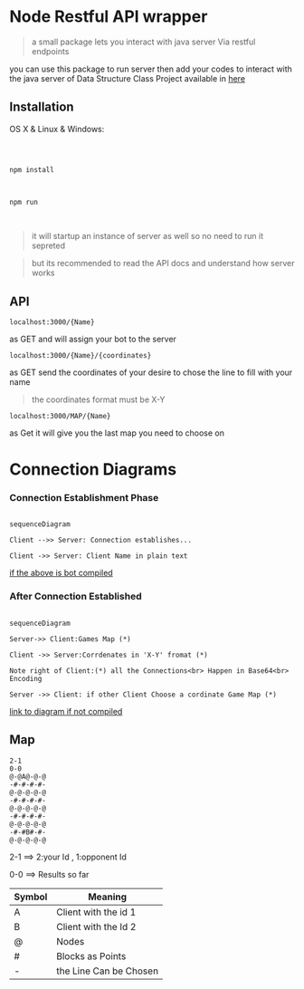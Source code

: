 
  

  

# Node Restful API wrapper

  

> a small package lets you interact with java server Via restful endpoints

  

  

you can use this package to run server then add your codes to interact with the java server of Data Structure Class Project available in [here](https://github.com/AshkanAbd/khat_noghte_rebuild)

  

  

## Installation

  

  

OS X & Linux & Windows:

  

  

```sh

  

npm install

  

npm run

  

```

  

>it will startup an instance of server as well so no need to run it sepreted

  

  

>but its recommended to read the API docs and understand how server works

  

  

## API
  

    localhost:3000/{Name}
as GET and will assign your bot to the server

    localhost:3000/{Name}/{coordinates}

as GET send the coordinates of your desire to chose the line to fill with your name
>the coordinates format must be X-Y

    localhost:3000/MAP/{Name}

as Get it will give you the last map you need to choose on
 
  

# Connection Diagrams

  

  

### Connection Establishment Phase

  

```mermaid

sequenceDiagram

Client -->> Server: Connection establishes...

Client ->> Server: Client Name in plain text

```

[if the above is bot compiled](https://mermaidjs.github.io/mermaid-live-editor/#/view/eyJjb2RlIjoic2VxdWVuY2VEaWFncmFtXG5DbGllbnQgLS0-PiBTZXJ2ZXI6IENvbm5lY3Rpb24gZXN0YWJsaXNoZXMuLi5cbkNsaWVudCAtPj4gU2VydmVyOiBDbGllbnQgTmFtZSBpbiBwbGFpbiB0ZXh0ICIsIm1lcm1haWQiOnsidGhlbWUiOiJkZWZhdWx0In19)

  

### After Connection Established

  

```mermaid

sequenceDiagram

Server->> Client:Games Map (*)

Client ->> Server:Corrdenates in 'X-Y' fromat (*)

Note right of Client:(*) all the Connections<br> Happen in Base64<br> Encoding

Server ->> Client: if other Client Choose a cordinate Game Map (*)

```

[link to diagram if not compiled](https://mermaidjs.github.io/mermaid-live-editor/#/view/eyJjb2RlIjoic2VxdWVuY2VEaWFncmFtXG5TZXJ2ZXItPj4gQ2xpZW50OkdhbWVzIE1hcCAoKilcbkNsaWVudCAtPj4gU2VydmVyOkNvcnJkZW5hdGVzIGluICdYLVknIGZyb21hdCAoKilcbk5vdGUgcmlnaHQgb2YgQ2xpZW50OigqKSBhbGwgdGhlIENvbm5lY3Rpb25zPGJyPiBIYXBwZW4gaW4gQmFzZTY0PGJyPiBFbmNvZGluZ1xuU2VydmVyIC0-PiBDbGllbnQ6IGlmIG90aGVyIENsaWVudCBDaG9vc2UgYSBjb3JkaW5hdGUgR2FtZSBNYXAgKCopXG4iLCJtZXJtYWlkIjp7InRoZW1lIjoiZGVmYXVsdCJ9fQ)

  

## Map

 

    2-1
    0-0
    @-@A@-@-@
    -#-#-#-#-
    @-@-@-@-@
    -#-#-#-#-
    @-@-@-@-@
    -#-#-#-#-
    @-@-@-@-@
    -#-#B#-#-
    @-@-@-@-@

2-1 ==> 2:your Id , 1:opponent Id

0-0 ==> Results so far

| Symbol | Meaning |
|--|--|
| A | Client with the id 1 |
| B | Client with the Id 2 |
| @ | Nodes |
| # | Blocks as Points |
| - | the Line Can be Chosen |
